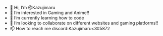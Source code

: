 - 👋 Hi, I’m @Kazujimaru
- 👀 I’m interested in Gaming and Anime!!
- 🌱 I’m currently learning how to code
- 💞️ I’m looking to collaborate on different websites and gaming platforms!!
- 📫 How to reach me 
discord:Kazujimaru<3#5872

<!---
Kazujimaru/Kazujimaru is a ✨ special ✨ repository because its `README.md` (this file) appears on your GitHub profile.
You can click the Preview link to take a look at your changes.
--->
